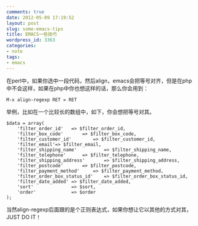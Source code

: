 ```yaml
---
comments: true
date: 2012-05-09 17:19:52
layout: post
slug: some-emacs-tips
title: EMACS一些技巧
wordpress_id: 3363
categories:
- note
tags:
- emacs
---
```


在perl中，如果你选中一段代码，然后align，emacs会把等号对齐，但是在php中不会这样，如果在php中你也想这样的话，那么你会用到：


    
    
    M-x align-regexp RET = RET
    



举例，比如在一个比较长的数组中，如下，你会想把等号对其。


    
    
    $data = array(
    	'filter_order_id'	=> $filter_order_id,
    	'filter_box_code'		=> $filter_box_code,
    	'filter_customer_id'		=> $filter_customer_id,
    	'filter_email'=> $filter_email,
    	'filter_shipping_name'			=> $filter_shipping_name,
    	'filter_telephone'		=> $filter_telephone,
    	'filter_shipping_address'		=> $filter_shipping_address,
    	'filter_postcode'		=> $filter_postcode,
    	'filter_payment_method'		=> $filter_payment_method,
    	'filter_order_box_status_id'	=> $filter_order_box_status_id,
    	'filter_date_added'	=> $filter_date_added,
    	'sort'				=> $sort,
    	'order'				=> $order
    );
    



当然align-regexp后面跟的是个正则表达式，如果你想让它以其他的方式对其，JUST DO IT！
